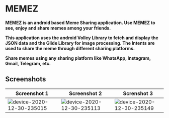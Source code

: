 # MEMEZ

**MEMEZ is an android based Meme Sharing application. Use MEMEZ to see, enjoy and share memes among 
your friends.**

**This application uses the android Volley Library to fetch and display the JSON data and the Glide Library for image processing.
The Intents are used to share the meme through different sharing platforms.**

**Share memes using any sharing platform like WhatsApp, Instagram, Gmail, Telegram, etc.**

## Screenshots

| **Screenshot 1** | **Screenshot 2** | **Screnshot 3**|
| ------------- | ------------- | ------------- |
| ![device-2020-12-30-235015](https://user-images.githubusercontent.com/65030418/103376443-a4b0cc80-4b02-11eb-8a5f-9dd7619bfb86.png) | ![device-2020-12-30-235113](https://user-images.githubusercontent.com/65030418/103376448-a7132680-4b02-11eb-9e11-3a6483f9ad59.png) | ![device-2020-12-30-235149](https://user-images.githubusercontent.com/65030418/103376449-a8dcea00-4b02-11eb-9cbf-b7ea80a418b7.png) |






